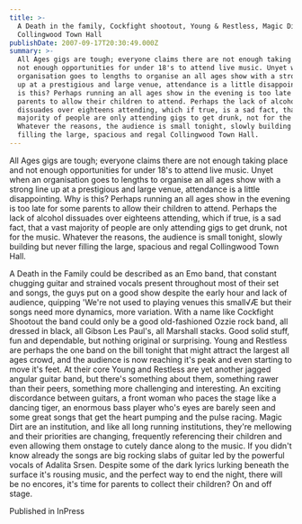```yaml
---
title: >-
  A Death in the family, Cockfight shootout, Young & Restless, Magic Dirt -
  Collingwood Town Hall
publishDate: 2007-09-17T20:30:49.000Z
summary: >-
  All Ages gigs are tough; everyone claims there are not enough taking place and
  not enough opportunities for under 18's to attend live music. Unyet when an
  organisation goes to lengths to organise an all ages show with a strong line
  up at a prestigious and large venue, attendance is a little disappointing. Why
  is this? Perhaps running an all ages show in the evening is too late for some
  parents to allow their children to attend. Perhaps the lack of alcohol
  dissuades over eighteens attending, which if true, is a sad fact, that a vast
  majority of people are only attending gigs to get drunk, not for the music.
  Whatever the reasons, the audience is small tonight, slowly building but never
  filling the large, spacious and regal Collingwood Town Hall.
---
```

All Ages gigs are tough; everyone claims there are not enough taking place and not enough opportunities for under 18's to attend live music. Unyet when an organisation goes to lengths to organise an all ages show with a strong line up at a prestigious and large venue, attendance is a little disappointing. Why is this? Perhaps running an all ages show in the evening is too late for some parents to allow their children to attend. Perhaps the lack of alcohol dissuades over eighteens attending, which if true, is a sad fact, that a vast majority of people are only attending gigs to get drunk, not for the music. Whatever the reasons, the audience is small tonight, slowly building but never filling the large, spacious and regal Collingwood Town Hall.

A Death in the Family could be described as an Emo band, that constant chugging guitar and strained vocals present throughout most of their set and songs, the guys put on a good show despite the early hour and lack of audience, quipping 'We're not used to playing venues this small√Æ but their songs need more dynamics, more variation. With a name like Cockfight Shootout the band could only be a good old-fashioned Ozzie rock band, all dressed in black, all Gibson Les Paul's, all Marshall stacks. Good solid stuff, fun and dependable, but nothing original or surprising. Young and Restless are perhaps the one band on the bill tonight that might attract the largest all ages crowd, and the audience is now reaching it's peak and even starting to move it's feet. At their core Young and Restless are yet another jagged angular guitar band, but there's something about them, something rawer than their peers, something more challenging and interesting. An exciting discordance between guitars, a front woman who paces the stage like a dancing tiger, an enormous bass player who's eyes are barely seen and some great songs that get the heart pumping and the pulse racing. Magic Dirt are an institution, and like all long running institutions, they're mellowing and their priorities are changing, frequently referencing their children and even allowing them onstage to cutely dance along to the music. If you didn't know already the songs are big rocking slabs of guitar led by the powerful vocals of Adalita Srsen. Despite some of the dark lyrics lurking beneath the surface it's rousing music, and the perfect way to end the night, there will be no encores, it's time for parents to collect their children? On and off stage.


Published in InPress
